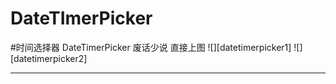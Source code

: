 # DateTImerPicker
#时间选择器 DateTimerPicker
废话少说 直接上图
![][datetimerpicker1]
![][datetimerpicker2]

----------------------------
[csdn]:http://blog.csdn.net/zzh_receive/ "我的博客"
[datetimepicker1]:https://github.com/Wisdozzh/DateTImerPicker/raw/master/img/DateTimerPicker1.gif
[datetimepicker2]:https://github.com/Wisdozzh/DateTImerPicker/raw/master/img/DateTimerPicker2.gif

